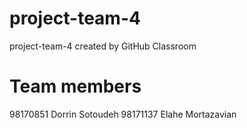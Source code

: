 # project-team-4
project-team-4 created by GitHub Classroom

# Team members
98170851 Dorrin Sotoudeh
98171137 Elahe Mortazavian
